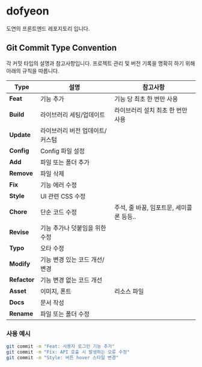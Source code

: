 # dofyeon
도연의 프론트엔드 레포지토리 입니다.

## Git Commit Type Convention

각 커밋 타입의 설명과 참고사항입니다. 프로젝트 관리 및 버전 기록을 명확히 하기 위해 아래의 규칙을 따릅니다.

| **Type**    | **설명**                    | **참고사항**                                   |
|-------------|-----------------------------|-----------------------------------------------|
| **Feat**    | 기능 추가                   | 기능 당 최초 한 번만 사용                     |
| **Build**   | 라이브러리 세팅/업데이트     | 라이브러리 설치 최초 한 번만 사용             |
| **Update**  | 라이브러리 버전 업데이트/커스텀 |                                               |
| **Config**  | Config 파일 설정            |                                               |
| **Add**     | 파일 또는 폴더 추가         |
| **Remove**  | 파일 삭제                   |                                               |
| **Fix**     | 기능 에러 수정              |                                               |
| **Style**   | UI 관련 CSS 수정            |                                               |
| **Chore**   | 단순 코드 수정              | 주석, 줄 바꿈, 임포트문, 세미콜론 등등..      |
| **Revise**  | 기능 추가나 덧붙임을 위한 수정 |                                               |
| **Typo**    | 오타 수정                   |                                               |
| **Modify**  | 기능 변경 있는 코드 개선/변경 |                                               |
| **Refactor**| 기능 변경 없는 코드 개선     |                                               |
| **Asset**   | 이미지, 폰트                 | 리소스 파일                                   |
| **Docs**    | 문서 작성                   |                                               |
| **Rename**  | 파일 또는 폴더 수정         |                                               |


### 사용 예시

```bash
git commit -m "Feat: 사용자 로그인 기능 추가"
git commit -m "Fix: API 호출 시 발생하는 오류 수정"
git commit -m "Style: 버튼 hover 스타일 변경"
